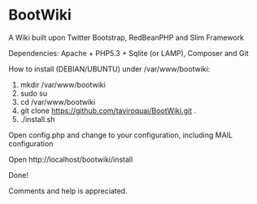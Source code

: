 BootWiki
========

A Wiki built upon Twitter Bootstrap, RedBeanPHP and Slim Framework

Dependencies: Apache + PHP5.3 + Sqlite (or LAMP), Composer and Git

How to install (DEBIAN/UBUNTU) under /var/www/bootwiki:

1. mkdir /var/www/bootwiki
2. sudo su
3. cd /var/www/bootwiki
4. git clone https://github.com/taviroquai/BootWiki.git .
5. ./install.sh

Open config.php and change to your configuration, including MAIL configuration

Open http://localhost/bootwiki/install

Done!

Comments and help is appreciated.
